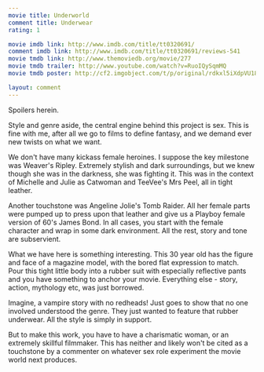 ```yaml
---
movie title: Underworld
comment title: Underwear
rating: 1

movie imdb link: http://www.imdb.com/title/tt0320691/
comment imdb link: http://www.imdb.com/title/tt0320691/reviews-541
movie tmdb link: http://www.themoviedb.org/movie/277
movie tmdb trailer: http://www.youtube.com/watch?v=RuoIQySqmMQ
movie tmdb poster: http://cf2.imgobject.com/t/p/original/rdkxl5iXdpVU188cL1LLG3sy6z4.jpg

layout: comment
---
```


Spoilers herein.

Style and genre aside, the central engine behind this project is sex. This is fine with me, after all we go to films to define fantasy, and we demand ever new twists on what we want.

We don't have many kickass female heroines. I suppose the key milestone was Weaver's Ripley. Extremely stylish and dark surroundings, but we knew though she was in the darkness, she was fighting it. This was in the context of Michelle and Julie as Catwoman and TeeVee's Mrs Peel, all in tight leather.

Another touchstone was Angeline Jolie's Tomb Raider. All her female parts were pumped up to press upon that leather and give us a Playboy female version of 60's James Bond. In all cases, you start with the female character and wrap in some dark environment. All the rest, story and tone are subservient.

What we have here is something interesting. This 30 year old has the figure and face of a magazine model, with the bored flat expression to match. Pour this tight little body into a rubber suit with especially reflective pants and you have something to anchor your movie. Everything else - story, action, mythology etc, was just borrowed.

Imagine, a vampire story with no redheads! Just goes to show that no one involved understood the genre. They just wanted to feature that rubber underwear. All the style is simply in support.

But to make this work, you have to have a charismatic woman, or an extremely skillful filmmaker. This has neither and likely won't be cited as a touchstone by a commenter on whatever sex role experiment the movie world next produces.